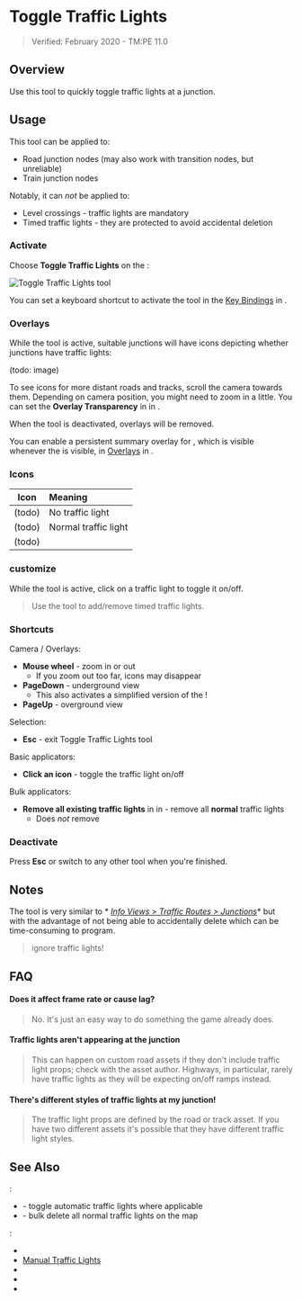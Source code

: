 # Toggle Traffic Lights

> Verified: February 2020 - TM:PE 11.0

## Overview

Use this tool to quickly toggle traffic lights at a junction.

## Usage

This tool can be applied to:

* Road junction nodes (may also work with transition nodes, but unreliable)
* Train junction nodes

Notably, it can _not_ be applied to:

* Level crossings - traffic lights are mandatory
* Timed traffic lights - they are protected to avoid accidental deletion

### Activate

Choose **Toggle Traffic Lights** on the [](Toolbar.md):

![Toggle Traffic Lights tool](btnToggleTL.png)

You can set a keyboard shortcut to activate the tool in the [Key Bindings](Keybinds.md) in [](Settings.md).

### Overlays

While the tool is active, suitable junctions will have icons depicting whether junctions have traffic lights:

(todo: image)

To see icons for more distant roads and tracks, scroll the camera towards them. Depending on camera position, you might
need to zoom in a little. You can set the **Overlay Transparency** in [](General.md) in [](Settings.md).

When the tool is deactivated, overlays will be removed.

You can enable a persistent summary overlay for [](Timed-Traffic-Lights.md), which is visible
whenever the [](Toolbar.md) is visible, in [Overlays](Overlays.md) in [](Settings.md).

### Icons

|  Icon  | Meaning                     |
|:------:|:----------------------------|
| (todo) | No traffic light            |
| (todo) | Normal traffic light        |
| (todo) | [](Timed-Traffic-Lights.md) |

### customize

While the tool is active, click on a traffic light to toggle it on/off.

> Use the [](Timed-Traffic-Lights.md) tool to add/remove timed traffic lights.

### Shortcuts

Camera / Overlays:

* **Mouse wheel** - zoom in or out
    * If you zoom out too far, icons may disappear
* **PageDown** - underground view
    * This also activates a simplified version of the [](Traffic-Info-View.md)!
* **PageUp** - overground view

Selection:

* **Esc** - exit Toggle Traffic Lights tool

Basic applicators:

* **Click an icon** - toggle the traffic light on/off

Bulk applicators:

* **Remove all existing traffic lights** in [](Maintenance.md) in [](Settings.md) - remove all **normal**
  traffic lights
    * Does _not_ remove [](Timed-Traffic-Lights.md)

### Deactivate

Press **Esc** or switch to any other tool when you're finished.

## Notes

The tool is very similar to *
*[Info Views > Traffic Routes > Junctions](https://skylines.paradoxwikis.com/Roads#Traffic_Routes)** but with the
advantage of not being able to accidentally delete [](Timed-Traffic-Lights.md) which can be
time-consuming to program.

> [](Reckless-Drivers.md) ignore traffic lights!

## FAQ

#### Does it affect frame rate or cause lag?

> No. It's just an easy way to do something the game already does.

#### Traffic lights aren't appearing at the junction

> This can happen on custom road assets if they don't include traffic light props; check with the asset author.
> Highways, in particular, rarely have traffic lights as they will be expecting on/off ramps instead.

#### There's different styles of traffic lights at my junction!

> The traffic light props are defined by the road or track asset. If you have two different assets it's possible that
> they have different traffic light styles.

## See Also

[](Settings.md):

* [](Policies.md) - toggle automatic traffic lights where applicable
* [](Maintenance.md) - bulk delete all normal traffic lights on the map

[](Toolbar.md):

* [](Timed-Traffic-Lights.md)
* [Manual Traffic Lights](Manual-Traffic-Lights.md)
* [](Junction-Restrictions.md)
* [](Lane-Arrows.md)
* [](Lane-Connectors.md)